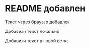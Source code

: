 # README добавлен

Текст через браузер добавлен.


Добавили текст локально

Добавили текст в новой ветке